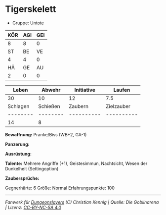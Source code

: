 # Tigerskelett  
- Gruppe: Untote  

| KÖR | AGI | GEI |  
| --- | --- | --- |  
| 8   | 8   | 0   |
| ST  | BE  | VE  |  
| 4   | 4   | 0   |
| HÄ  | GE  | AU  |  
| 2   | 0   | 0   |


| Leben    | Abwehr   | Initiative | Laufen     |
| -------- | -------- | ---------- | ---------- |
| 30       | 10       | 12         | 7.5        |
| Schlagen | Schießen | Zaubern    | Zielzauber |
| -------- | -------- | ---------- | ---------- |
| 14       | 8        |            |            |

**Bewaffnung:**
Pranke/Biss (WB+2, GA-1)

**Panzerung:**


**Ausrüstung:**


**Talente:**
Mehrere Angriffe (+1), Geistesimmun, Nachtsicht, Wesen der Dunkelheit (Settingoption)

**Zaubersprüche:**


Gegnerhärte: 6
Größe: Normal
Erfahrungspunkte: 100



___
*Fanwerk für [Dungeonslayers](https://www.dungeonslayers.net/) (C) Christian Kennig | Quelle: Die Goblinarena | Lizenz: [CC-BY-NC-SA 4.0](https://creativecommons.org/licenses/by-nc-sa/4.0/deed.de)*